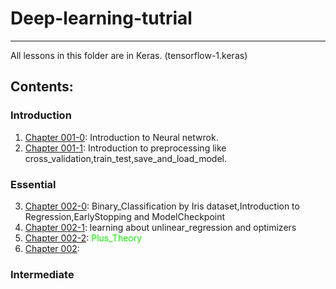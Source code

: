 # Deep-learning-tutrial

<hr>
All lessons in this folder are in Keras. (tensorflow-1.keras)


## Contents:

### Introduction
1. [Chapter 001-0](): Introduction to Neural netwrok.
2. [Chapter 001-1](): Introduction to preprocessing like cross_validation,train_test,save_and_load_model.

### Essential
3. [Chapter 002-0](): Binary_Classification by Iris dataset,Introduction to Regression,EarlyStopping and ModelCheckpoint
4. [Chapter 002-1](): learning about unlinear_regression and optimizers
5. [Chapter 002-2](): <font color="reed">Plus_Theory</font>
6. [Chapter 002](): 

### Intermediate
